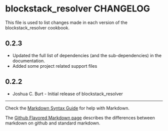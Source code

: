 blockstack_resolver CHANGELOG
=============================

This file is used to list changes made in each version of the blockstack_resolver cookbook.

0.2.3
-----
- Updated the full list of dependencies (and the sub-dependencies) in the documentation.
- Added some project related support files

0.2.2
-----
- Joshua C. Burt - Initial release of blockstack_resolver

- - -
Check the [Markdown Syntax Guide](http://daringfireball.net/projects/markdown/syntax) for help with Markdown.

The [Github Flavored Markdown page](http://github.github.com/github-flavored-markdown/) describes the differences between markdown on github and standard markdown.
